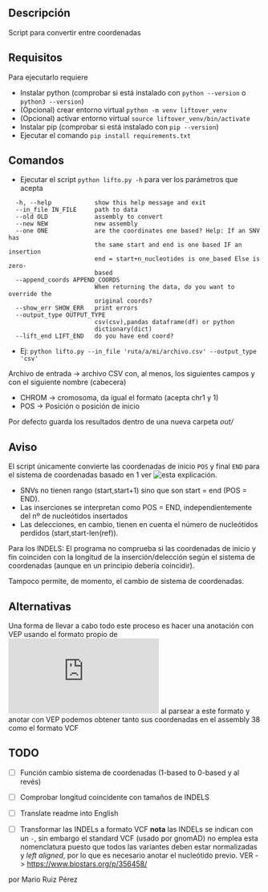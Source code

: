 ## Descripción

Script para convertir entre coordenadas

## Requisitos

Para ejecutarlo requiere
- Instalar python (comprobar si está instalado con `python --version` o `python3 --version`)
- (Opcional) crear entorno virtual `python -m venv liftover_venv`
- (Opcional) activar entorno virtual `source liftover_venv/bin/activate`
- Instalar pip (comprobar si está instalado con `pip --version`)
- Ejecutar el comando `pip install requirements.txt`

## Comandos
- Ejecutar el script `python lifto.py -h` para ver los parámetros que acepta
```
  -h, --help            show this help message and exit
  --in_file IN_FILE     path to data
  --old OLD             assembly to convert
  --new NEW             new assembly
  --one ONE             are the coordinates one based? Help: If an SNV has
                        the same start and end is one based IF an insertion
                        end = start+n_nucleotides is one_based Else is zero-
                        based
  --append_coords APPEND_COORDS
                        When returning the data, do you want to override the
                        original coords?
  --show_err SHOW_ERR   print errors
  --output_type OUTPUT_TYPE
                        csv(csv),pandas dataframe(df) or python
                        dictionary(dict)
  --lift_end LIFT_END   do you have end coord?
```

- Ej: `python lifto.py --in_file 'ruta/a/mi/archivo.csv' --output_type 'csv'`

Archivo de entrada -> archivo CSV con, al menos, los siguientes campos y con el siguiente nombre (cabecera)
- CHROM -> cromosoma, da igual el formato (acepta chr1 y 1)
- POS -> Posición o posición de inicio

Por defecto guarda los resultados dentro de una nueva carpeta *out/*

## Aviso

El script únicamente convierte las coordenadas de inicio `POS` y final `END` para el sistema de coordenadas basado en 1
ver ![esta explicación](https://www.biostars.org/p/84686/).

- SNVs no tienen rango (start,start+1) sino que son start = end (POS = END).
- Las inserciones se interpretan como POS = END, independientemente del nº de nucleótidos insertados
- Las delecciones, en cambio, tienen en cuenta el número de nucleótidos perdidos (start,start-len(ref)).

Para los INDELS: El programa no comprueba si las coordenadas de inicio y fin coinciden con la longitud de la inserción/delección según el sistema de coordenadas (aunque en un principio debería coincidir).

Tampoco permite, de momento, el cambio de sistema de coordenadas.

## Alternativas
Una forma de llevar a cabo todo este proceso es hacer una anotación con VEP usando el formato propio de ![VEP](http://www.ensembl.org/info/docs/tools/vep/vep_formats.html#default) al parsear a este formato y anotar con VEP podemos obtener tanto sus coordenadas en el assembly 38 como el formato VCF

## TODO
- [ ] Función cambio sistema de coordenadas (1-based to 0-based y al revés)
- [ ] Comprobar longitud coincidente con tamaños de INDELS
- [ ] Translate readme into English
- [ ] Transformar las INDELs a formato VCF
 **nota** las INDELs se indican con un `-`, sin embargo el standard VCF (usado por gnomAD) no emplea esta nomenclatura puesto que todos las variantes deben estar normalizadas y *left aligned*, por lo que es necesario anotar el nucleótido previo. VER -> https://www.biostars.org/p/356458/ 



por Mario Ruiz Pérez
